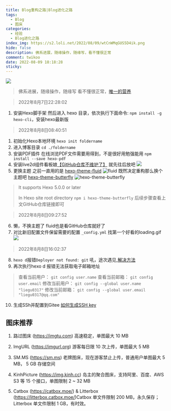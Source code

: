 ```yaml
---
title: Blog重构之路|Blog进化之路
tags:
  - Blog
  - 图床
categories:
  - 经验
  - Blog进化之路
index_img: https://s2.loli.net/2022/08/09/wtCnWMqGUS5D4ik.png
hide: false
description: 佛系进展，随缘操作，随缘写，看不懂很正常
comment: twikoo
date: 2022-08-09 18:18:28
sticky:
---
```

![](https://s2.loli.net/2022/08/09/wtCnWMqGUS5D4ik.png)
> 佛系进展，随缘操作，随缘写
> 看不懂很正常，[唯一的营养](#图床推荐)

> 2022年8月7日22:28:02
1. 安装Hexo脚手架
然后进入 hexo 目录，依次执行下面命令:
`npm install -g hexo-cli`，安装hexo最新版
> 2022年8月8日08:40:51
1. 初始化Hexo本地环境
`hexo init foldername`
1. 进入博客目录
`cd ./foldername`
1. 安装PDF插件
在线浏览PDF文件需要用得到，不是很好用勉强能用
`npm install --save hexo-pdf`
1. 安装live2d组件看板娘[【GitHub仓库不维护了】](https://github.com/EYHN/hexo-helper-live2d/blob/HEAD/README.zh-CN.md)
就先往后放吧
![](https://s2.loli.net/2022/08/08/EaWgwPNFGdoqfIc.png)
1. 更换主题
之前一直用的是
[hexo-theme-fluid](https://github.com/fluid-dev/hexo-theme-fluid)
![fluid](https://camo.githubusercontent.com/48b250de82787ee8090df0e3a3088e10d09a12b58fe1df55045f2476aca20978/68747470733a2f2f63646e2e6a7364656c6976722e6e65742f67682f666c7569642d6465762f737461746963406d61737465722f6865786f2d7468656d652d666c7569642f73637265656e73686f74732f696e6465782e706e67)
既然决定重构那么换个主题吧
[hexo-theme-butterfly](https://github.com/jerryc127/hexo-theme-butterfly)
![hexo-theme-butterfly](https://camo.githubusercontent.com/cc33313189cc45d475faff9b2c4a9c5d5e4289e48ee333704ba7f105c9d04e95/68747470733a2f2f63646e2e6a7364656c6976722e6e65742f67682f6a65727279633132372f43444e406d322f696d672f7468656d652d627574746572666c792d726561646d652e706e67)
> It supports Hexo 5.0.0 or later
>
> In Hexo site root directory
> `npm i hexo-theme-butterfly`
> 后续步骤查看上文GitHub仓库链接即可

> 2022年8月8日09:27:52

6. 懒，不换主题了
fluid也是看GitHub仓库就好了
7. 对比新旧配置文件保留需要的配置
`_config.yml`
找第一个好看的loading.gif
![](https://s2.loli.net/2022/08/08/PUIVvtwkGAdXsCr.gif)
> 2022年8月8日16:02:37
8. `hexo d`报错`Deployer not found: git`
吼，途次遇见,[解决方法](https://developer.aliyun.com/article/764974)
9. 再次执行hexo d 报错无法获取电子邮箱地址
> 查看当前用户：
> `git config user.name`
> 查看当前邮箱：
> `git config user.email`
> 修改当前用户：
> `git config --global user.name "liegu0317"`
> 修改当前邮箱：
> `git config --global user.email "liegu0317@qq.com"`
10. 生成SSh并配置到Gitee
[如何生成SSH key](https://www.jianshu.com/p/31cbbbc5f9fa/)

## 图床推荐
1. 路过图床 (https://imgtu.com)
高速稳定，单图最大 10 MB

2. ImgURL (https://imgurl.org)
游客每日限 10 次上传，单图最大 5 MB

3. SM.MS (https://sm.ms)
老牌图床，现在游客禁止上传，普通用户单图最大 5 MB， 5 GB 存储空间

4. KinhPicture (https://img.kinh.cc)
岛主的聚合图床，支持阿里、百度、AWS S3 等 15 个接口，单图限制 2 ~ 32 MB

5. Catbox (https://catbox.moe/) & Litterbox
(https://litterbox.catbox.moe/)Catbox 单文件限制 200 MB，永久保存；
Litterbox 单文件限制 1 GB，有时效。


